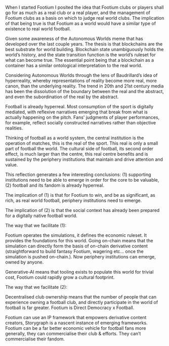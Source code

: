 When I started Footium I posited the idea that Footium clubs or players shall go for as much as a real club or a real player, and the management of Footium clubs as a basis on which to judge real world clubs. The implication of that being true is that Footium as a world would have a similar type of existence to real world football.

Given some awareness of the Autonomous Worlds meme that has developed over the last couple years. The thesis is that blockchains are the best substrate for world building. Blockchain state unambiguously holds the world’s history, and the state transition function is the world’s ruleset for what can become true. The essential point being that a blockchain as a container has a similar ontological interpretation to the real world.

Considering Autonomous Worlds through the lens of Baudrillard’s idea of hyperreality, whereby representations of reality become more real, more canon, than the underlying reality. The trend in 20th and 21st century media has been the dissolution of the boundary between the real and the abstract, and even the subordination of the real by the abstract.  

Football is already hyperreal. Most consumption of the sport is digitally mediated, with reflexive narratives emerging that break from what is actually happening on the pitch. Fans' judgments of player performances, for example, reflect socially constructed narratives rather than objective realities.

Thinking of football as a world system, the central institution is the operation of matches, this is the real of the sport. This real is only a small part of football the world. The cultural side of football, its second order effect, is much larger than the centre, this real centre benefits and is sustained by the periphery institutions that maintain and drive attention and value.

This reflection generates a few interesting conclusions: (1) supporting institutions need to be able to emerge in order for the core to be valuable, (2) football and its fandom is already hyperreal.

The implication of (1)  is that for Footium to win, and be as significant, as rich, as real world football, periphery institutions need to emerge.

The implication of (2) is that the social context has already been prepared for a digitally native football world.

The way that we facilitate (1):

Footium operates the simulations, it defines the economic ruleset. It provides the foundations for this world. Going on-chain means that the simulation can directly form the basis of on-chain derivative content (straightforward to build fantasy Footium, wagering etc… once the simulation is pushed on-chain.). Now periphery institutions can emerge, owned by anyone.

Generative-AI means that tooling exists to populate this world for trivial cost, Footium could rapidly grow a cultural footprint.

The way that we facilitate (2):

Decentralised club ownership means that the number of people that can experience owning a football club, and directly participate in the world of football is far greater. Footium is Direct Democracy x Football.

Footium can use an IP framework that empowers derivative content creators, Storygraph is a nascent instance of emerging frameworks. Footium can be a far better economic vehicle for football fans more generally, they can commercialise their club & efforts. They can’t commercialise their fandom. 